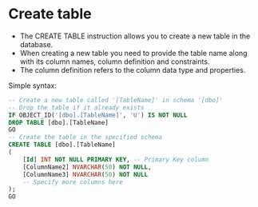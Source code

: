# Create table

* The CREATE TABLE instruction allows you to create a new table in the database.
* When creating a new table you need to provide the table name along with its column names, column definition and constraints.
* The column definition refers to the column data type and properties.

Simple syntax:

```sql
-- Create a new table called '[TableName]' in schema '[dbo]'
-- Drop the table if it already exists
IF OBJECT_ID('[dbo].[TableName]', 'U') IS NOT NULL
DROP TABLE [dbo].[TableName]
GO
-- Create the table in the specified schema
CREATE TABLE [dbo].[TableName]
(
    [Id] INT NOT NULL PRIMARY KEY, -- Primary Key column
    [ColumnName2] NVARCHAR(50) NOT NULL,
    [ColumnName3] NVARCHAR(50) NOT NULL
    -- Specify more columns here
);
GO
```
